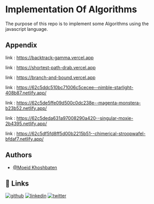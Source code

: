 
# Implementation Of Algorithms

The purpose of this repo is to implement some Algorithms using the javascript language.




## Appendix

link : https://backtrack-gamma.vercel.app

link : https://shortest-path-drab.vercel.app

link : https://branch-and-bound.vercel.app

link : https://62c5ddc510bc71006c5cecee--nimble-starlight-408b87.netlify.app/

link : https://62c5de5ffe09d500c0dc238e--magenta-monstera-b23b52.netlify.app/

link : https://62c5deda631a97008290a420--singular-moxie-2b4395.netlify.app/

link : https://62c5df5fd8ff5d00b2215b51--chimerical-stroopwafel-bfdaf7.netlify.app/



## Authors

- [@Moeid Khoshbaten](https://www.github.com/MoeidKh)


## 🔗 Links
[![github](https://img.shields.io/badge/github-000?style=for-the-badge&logo=ko-fi&logoColor=white)](https://github.com/moeidkh/)
[![linkedin](https://img.shields.io/badge/linkedin-0A66C2?style=for-the-badge&logo=linkedin&logoColor=white)](https://www.linkedin.com/in/moeid-khoshbaten-7aa27523a)
[![twitter](https://img.shields.io/badge/twitter-1DA1F2?style=for-the-badge&logo=twitter&logoColor=white)](https://twitter.com/Moeidkhoshbaten)

